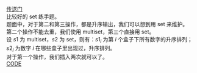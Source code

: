 [传送门](https://www.luogu.com.cn/problem/AT_abc298_c)       
比较好的 set 练手题。        
题面中，对于第二和第三操作，都是升序输出，我们可以想到用 set 来维护。          
第二个操作不能去重，我们使用 multiset，第三个直接用 set。         
设 $s1$ 为 multiset，$s2$ 为 set，则有：$s1_{i}$ 为第 $i$ 个盒子下所有数字的升序排列；$s2_i$ 为数字 $i$ 在哪些盒子里出现过，升序排列。            
对于第一个操作，我们插入两次就可以了。       
[CODE](https://www.luogu.com.cn/paste/7g6t23uw)